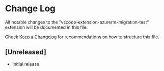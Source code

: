 # Change Log

All notable changes to the "vscode-extension-azurerm-migration-test" extension will be documented in this file.

Check [Keep a Changelog](http://keepachangelog.com/) for recommendations on how to structure this file.

## [Unreleased]

- Initial release